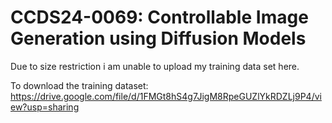 # CCDS24-0069: Controllable Image Generation using Diffusion Models



Due to size restriction i am unable to upload my training data set here.

To download the training dataset: 
https://drive.google.com/file/d/1FMGt8hS4g7JigM8RpeGUZlYkRDZLj9P4/view?usp=sharing

